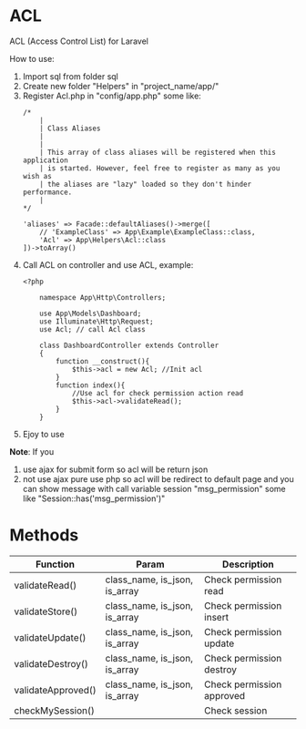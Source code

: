 # ACL
ACL (Access Control List) for Laravel

How to use:
1. Import sql from folder sql
2. Create new folder "Helpers" in "project_name/app/"
3. Register Acl.php in "config/app.php" some like:
    ```
    /*
        |
        | Class Aliases
        |
        |
        | This array of class aliases will be registered when this application
        | is started. However, feel free to register as many as you wish as
        | the aliases are "lazy" loaded so they don't hinder performance.
        |
    */

    'aliases' => Facade::defaultAliases()->merge([
        // 'ExampleClass' => App\Example\ExampleClass::class,
        'Acl' => App\Helpers\Acl::class
    ])->toArray()
    ```
4. Call ACL on controller and use ACL, example:
    ```
    <?php

        namespace App\Http\Controllers;

        use App\Models\Dashboard;
        use Illuminate\Http\Request;
        use Acl; // call Acl class

        class DashboardController extends Controller
        {
            function __construct(){
                $this->acl = new Acl; //Init acl
            }
            function index(){
                //Use acl for check permission action read
                $this->acl->validateRead();
            }
        }
    ```
5.  Ejoy to use   

__Note__: If you 
1. use ajax for submit form  so acl will be return json
2. not use ajax pure use php so acl will be redirect to default page and you can show message with call variable session "msg_permission" some like "Session::has('msg_permission')" 
# Methods
| Function | Param | Description |
| --- | --- | --- |
| validateRead() | class_name, is_json, is_array | Check permission read |
| validateStore() | class_name, is_json, is_array | Check permission insert |
| validateUpdate() | class_name, is_json, is_array | Check permission update |
| validateDestroy() | class_name, is_json, is_array | Check permission destroy |
| validateApproved() | class_name, is_json, is_array | Check permission approved |
| checkMySession() |  | Check session |